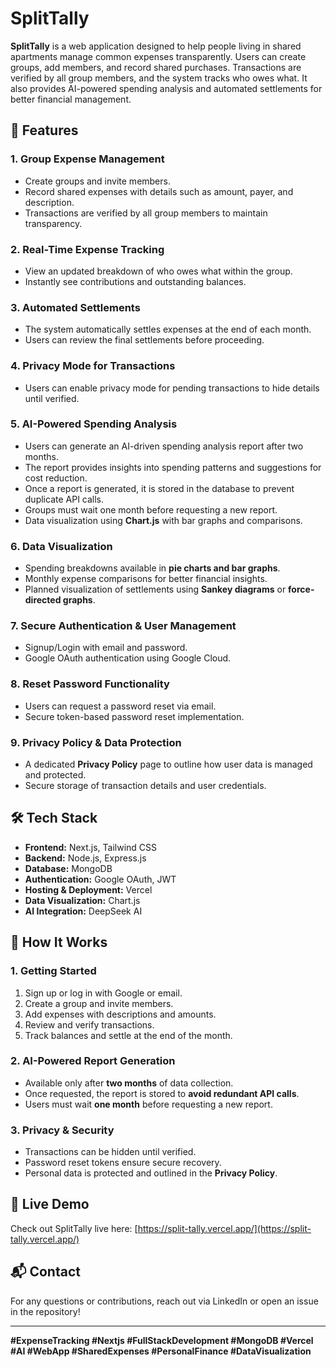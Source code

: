 # SplitTally

**SplitTally** is a web application designed to help people living in shared apartments manage common expenses transparently. Users can create groups, add members, and record shared purchases. Transactions are verified by all group members, and the system tracks who owes what. It also provides AI-powered spending analysis and automated settlements for better financial management.

## 🚀 Features

### **1. Group Expense Management**
- Create groups and invite members.
- Record shared expenses with details such as amount, payer, and description.
- Transactions are verified by all group members to maintain transparency.

### **2. Real-Time Expense Tracking**
- View an updated breakdown of who owes what within the group.
- Instantly see contributions and outstanding balances.

### **3. Automated Settlements**
- The system automatically settles expenses at the end of each month.
- Users can review the final settlements before proceeding.

### **4. Privacy Mode for Transactions**
- Users can enable privacy mode for pending transactions to hide details until verified.

### **5. AI-Powered Spending Analysis**
- Users can generate an AI-driven spending analysis report after two months.
- The report provides insights into spending patterns and suggestions for cost reduction.
- Once a report is generated, it is stored in the database to prevent duplicate API calls.
- Groups must wait one month before requesting a new report.
- Data visualization using **Chart.js** with bar graphs and comparisons.

### **6. Data Visualization**
- Spending breakdowns available in **pie charts and bar graphs**.
- Monthly expense comparisons for better financial insights.
- Planned visualization of settlements using **Sankey diagrams** or **force-directed graphs**.

### **7. Secure Authentication & User Management**
- Signup/Login with email and password.
- Google OAuth authentication using Google Cloud.

### **8. Reset Password Functionality**
- Users can request a password reset via email.
- Secure token-based password reset implementation.

### **9. Privacy Policy & Data Protection**
- A dedicated **Privacy Policy** page to outline how user data is managed and protected.
- Secure storage of transaction details and user credentials.

## 🛠️ Tech Stack
- **Frontend:** Next.js, Tailwind CSS
- **Backend:** Node.js, Express.js
- **Database:** MongoDB
- **Authentication:** Google OAuth, JWT
- **Hosting & Deployment:** Vercel
- **Data Visualization:** Chart.js
- **AI Integration:** DeepSeek AI

## 📌 How It Works
### **1. Getting Started**
1. Sign up or log in with Google or email.
2. Create a group and invite members.
3. Add expenses with descriptions and amounts.
4. Review and verify transactions.
5. Track balances and settle at the end of the month.

### **2. AI-Powered Report Generation**
- Available only after **two months** of data collection.
- Once requested, the report is stored to **avoid redundant API calls**.
- Users must wait **one month** before requesting a new report.

### **3. Privacy & Security**
- Transactions can be hidden until verified.
- Password reset tokens ensure secure recovery.
- Personal data is protected and outlined in the **Privacy Policy**.

## 🔗 Live Demo
Check out SplitTally live here: [https://split-tally.vercel.app/](https://split-tally.vercel.app/)



## 📬 Contact
For any questions or contributions, reach out via LinkedIn or open an issue in the repository!

---

**#ExpenseTracking #Nextjs #FullStackDevelopment #MongoDB #Vercel #AI #WebApp #SharedExpenses #PersonalFinance #DataVisualization**

